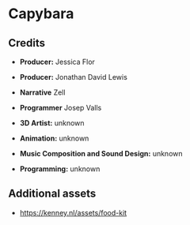 # Capybara

## Credits

- **Producer:** Jessica Flor
- **Producer:** Jonathan David Lewis
- **Narrative** Zell
- **Programmer** Josep Valls

- **3D Artist:** unknown
- **Animation:** unknown

- **Music Composition and Sound Design:** unknown

- **Programming:** unknown

## Additional assets
- https://kenney.nl/assets/food-kit
